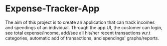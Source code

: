 # Expense-Tracker-App

The aim of this project is to create an application that can track incomes and spendings of an individual. Through the app UI, the customer can login, see total expense/income, add/see all his/her recent transactions w.r.t categories, automatic add of transactions, and spendings' graphs/reports.
